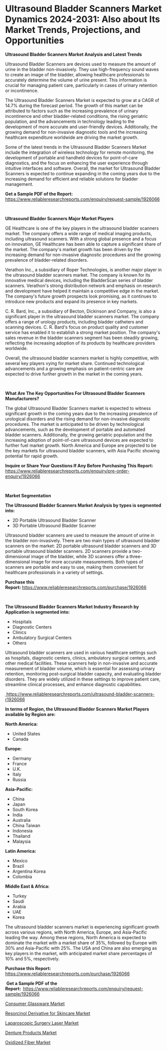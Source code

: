 <p><h1>Ultrasound Bladder Scanners Market Dynamics 2024-2031: Also about Its Market Trends, Projections, and Opportunities</h1></p><p><strong>Ultrasound Bladder Scanners Market Analysis and Latest Trends</strong></p>
<p><p>Ultrasound Bladder Scanners are devices used to measure the amount of urine in the bladder non-invasively. They use high-frequency sound waves to create an image of the bladder, allowing healthcare professionals to accurately determine the volume of urine present. This information is crucial for managing patient care, particularly in cases of urinary retention or incontinence.</p><p>The Ultrasound Bladder Scanners Market is expected to grow at a CAGR of 14.7% during the forecast period. The growth of this market can be attributed to factors such as the increasing prevalence of urinary incontinence and other bladder-related conditions, the rising geriatric population, and the advancements in technology leading to the development of more accurate and user-friendly devices. Additionally, the growing demand for non-invasive diagnostic tools and the increasing healthcare expenditure worldwide are driving the market growth.</p><p>Some of the latest trends in the Ultrasound Bladder Scanners Market include the integration of wireless technology for remote monitoring, the development of portable and handheld devices for point-of-care diagnostics, and the focus on enhancing the user experience through intuitive interfaces and software. Overall, the market for Ultrasound Bladder Scanners is expected to continue expanding in the coming years due to the increasing demand for efficient and reliable solutions for bladder management.</p></p>
<p><strong>Get a Sample PDF of the Report:&nbsp;</strong> <a href="https://www.reliableresearchreports.com/enquiry/request-sample/1926066">https://www.reliableresearchreports.com/enquiry/request-sample/1926066</a></p>
<p>&nbsp;</p>
<p><strong>Ultrasound Bladder Scanners Major Market Players</strong></p>
<p><p>GE Healthcare is one of the key players in the ultrasound bladder scanners market. The company offers a wide range of medical imaging products, including ultrasound scanners. With a strong global presence and a focus on innovation, GE Healthcare has been able to capture a significant share of the market. The company's market growth has been driven by the increasing demand for non-invasive diagnostic procedures and the growing prevalence of bladder-related disorders.</p><p>Verathon Inc., a subsidiary of Roper Technologies, is another major player in the ultrasound bladder scanners market. The company is known for its innovative medical devices, including the BladderScan series of bladder scanners. Verathon's strong distribution network and emphasis on research and development have helped it maintain a competitive edge in the market. The company's future growth prospects look promising, as it continues to introduce new products and expand its presence in key markets.</p><p>C. R. Bard, Inc., a subsidiary of Becton, Dickinson and Company, is also a significant player in the ultrasound bladder scanners market. The company offers a range of urology products, including bladder catheters and scanning devices. C. R. Bard's focus on product quality and customer service has enabled it to establish a strong market position. The company's sales revenue in the bladder scanners segment has been steadily growing, reflecting the increasing adoption of its products by healthcare providers worldwide.</p><p>Overall, the ultrasound bladder scanners market is highly competitive, with several key players vying for market share. Continued technological advancements and a growing emphasis on patient-centric care are expected to drive further growth in the market in the coming years.</p></p>
<p>&nbsp;</p>
<p><strong>What Are The Key Opportunities For Ultrasound Bladder Scanners Manufacturers?</strong></p>
<p><p>The global Ultrasound Bladder Scanners market is expected to witness significant growth in the coming years due to the increasing prevalence of urological disorders and the rising demand for non-invasive diagnostic procedures. The market is anticipated to be driven by technological advancements, such as the development of portable and automated bladder scanners. Additionally, the growing geriatric population and the increasing adoption of point-of-care ultrasound devices are expected to further fuel market growth. North America and Europe are projected to be the key markets for ultrasound bladder scanners, with Asia Pacific showing potential for rapid growth.</p></p>
<p><strong>Inquire or Share Your Questions If Any Before Purchasing This Report:</strong> <a href="https://www.reliableresearchreports.com/enquiry/pre-order-enquiry/1926066">https://www.reliableresearchreports.com/enquiry/pre-order-enquiry/1926066</a></p>
<p>&nbsp;</p>
<p><strong>Market Segmentation</strong></p>
<p><strong>The Ultrasound Bladder Scanners Market Analysis by types is segmented into:</strong></p>
<p><ul><li>2D Portable Ultrasound Bladder Scanner</li><li>3D Portable Ultrasound Bladder Scanner</li></ul></p>
<p><p>Ultrasound bladder scanners are used to measure the amount of urine in the bladder non-invasively. There are two main types of ultrasound bladder scanners on the market: 2D portable ultrasound bladder scanners and 3D portable ultrasound bladder scanners. 2D scanners provide a two-dimensional image of the bladder, while 3D scanners offer a three-dimensional image for more accurate measurements. Both types of scanners are portable and easy to use, making them convenient for healthcare professionals in a variety of settings.</p></p>
<p><strong>Purchase this Report:&nbsp;</strong><a href="https://www.reliableresearchreports.com/purchase/1926066">https://www.reliableresearchreports.com/purchase/1926066</a></p>
<p>&nbsp;</p>
<p><strong>The Ultrasound Bladder Scanners Market Industry Research by Application is segmented into:</strong></p>
<p><ul><li>Hospitals</li><li>Diagnostic Centers</li><li>Clinics</li><li>Ambulatory Surgical Centers</li><li>Others</li></ul></p>
<p><p>Ultrasound bladder scanners are used in various healthcare settings such as hospitals, diagnostic centers, clinics, ambulatory surgical centers, and other medical facilities. These scanners help in non-invasive and accurate measurement of bladder volume, which is essential for assessing urinary retention, monitoring post-surgical bladder capacity, and evaluating bladder disorders. They are widely utilized in these settings to improve patient care, streamline clinical processes, and enhance diagnostic capabilities.</p></p>
<p><a href="https://www.reliableresearchreports.com/ultrasound-bladder-scanners-r1926066">&nbsp;https://www.reliableresearchreports.com/ultrasound-bladder-scanners-r1926066</a></p>
<p><strong>In terms of Region, the Ultrasound Bladder Scanners Market Players available by Region are:</strong></p>
<p>
    <p> <strong> North America: </strong>
        <ul>
            <li>United States</li>
            <li>Canada</li>
        </ul>
        </p> 
    <p> <strong> Europe: </strong>
        <ul>
            <li>Germany</li>
            <li>France</li>
            <li>U.K.</li>
            <li>Italy</li>
            <li>Russia</li>
        </ul>
        </p> 
    <p> <strong> Asia-Pacific: </strong>
        <ul>
            <li>China</li>
            <li>Japan</li>
            <li>South Korea</li>
            <li>India</li>
            <li>Australia</li>
            <li>China Taiwan</li>
            <li>Indonesia</li>
            <li>Thailand</li>
            <li>Malaysia</li>
        </ul>
        </p> 
    <p> <strong> Latin America: </strong>
        <ul>
            <li>Mexico</li>
            <li>Brazil</li>
            <li>Argentina Korea</li>
            <li>Colombia</li>
        </ul>
        </p> 
    <p> <strong> Middle East & Africa: </strong>
        <ul>
            <li>Turkey</li>
            <li>Saudi</li>
            <li>Arabia</li>
            <li>UAE</li>
            <li>Korea</li>
        </ul>
    </p>
    </p>
<p><p>The ultrasound bladder scanners market is experiencing significant growth across various regions, with North America, Europe, and Asia-Pacific leading the way. Among these regions, North America is expected to dominate the market with a market share of 35%, followed by Europe with 30% and Asia-Pacific with 25%. The USA and China are also emerging as key players in the market, with anticipated market share percentages of 10% and 5%, respectively.</p></p>
<p><strong>Purchase this Report: </strong><a href="https://www.reliableresearchreports.com/purchase/1926066">https://www.reliableresearchreports.com/purchase/1926066</a></p>
<p>&nbsp;<strong>Get a Sample PDF of the Report:&nbsp;&nbsp;</strong><a href="https://www.reliableresearchreports.com/enquiry/request-sample/1926066">https://www.reliableresearchreports.com/enquiry/request-sample/1926066</a></p>
<p><strong></strong></p>
<p><p><a href="https://www.linkedin.com/pulse/consumer-glassware-market-global-share-ranking-overall-s54gf?trackingId=tApSOc1mTpS3gYZCxglhEw%3D%3D">Consumer Glassware Market</a></p><p><a href="https://www.linkedin.com/pulse/resorcinol-derivative-skincare-market-growth-outlook-from-mm99f?trackingId=ozT9XXYmRTu06yWOC4%2B3Wg%3D%3D">Resorcinol Derivative for Skincare Market</a></p><p><a href="https://github.com/yadanielu/Market-Research-Report-List-1/blob/main/laparoscopic-surgery-laser-market.md">Laparoscopic Surgery Laser Market</a></p><p><a href="https://github.com/AnnChovey2023/Market-Research-Report-List-2/blob/main/denture-products-market.md">Denture Products Market</a></p><p><a href="https://www.linkedin.com/pulse/oxidized-fiber-market-growth-outlook-from-2024-2031-projecting-mc94e?trackingId=yiFsvjURQjO8VPRzd%2B%2BYkQ%3D%3D">Oxidized Fiber Market</a></p></p>